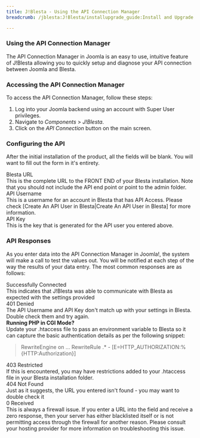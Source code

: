 ```yaml
---
title: J!Blesta - Using the API Connection Manager
breadcrumb: /jblesta:J!Blesta/installupgrade_guide:Install and Upgrade Guide/apimanager:Using the API Connection Manager/

---
```


### Using the API Connection Manager

The API Connection Manager in Joomla is an easy to use, intuitive feature of J!Blesta allowing you to quickly setup and diagnose your API connection between Joomla and Blesta.

### Accessing the API Connection Manager

To access the API Connection Manager, follow these steps:

1. Log into your Joomla backend using an account with Super User privileges.
2. Navigate to _Components_ > _J!Blesta_.
3. Click on the _API Connection_ button on the main screen.

### Configuring the API

After the initial installation of the product, all the fields will be blank.  You will want to fill out the form in it's entirety.

<div class="container">
	<div class="row">			
		<div class="col-sm-3 center bg-info">
			Blesta URL
		</div>
		<div class="col-sm-9">
			This is the complete URL to the FRONT END of your Blesta installation.  Note that you should not include the API end point or point to the admin folder.
		</div>
	</div>
	<div class="row">			
		<div class="col-sm-3 center bg-info">
			API Username
		</div>
		<div class="col-sm-9">
			This is a username for an account in Blesta that has API Access.  Please check [Create An API User in Blesta|Create An API User in Blesta] for more information.
		</div>
	</div>
	<div class="row">			
		<div class="col-sm-3 center bg-info">
			API Key
		</div>
		<div class="col-sm-9">
			This is the key that is generated for the API user you entered above.
		</div>
	</div>
</div>


### API Responses

As you enter data into the API Connection Manager in Joomla!, the system will make a call to test the values out.  You will be notified at each step of the way the results of your data entry.  The most common responses are as follows:

<div class="container">
	<div class="row">			
		<div class="col-sm-3 center alert alert-success">
			Successfully Connected
		</div>
		<div class="col-sm-9">
			This indicates that J!Blesta was able to communicate with Blesta as expected with the settings provided
		</div>
	</div>
	<div class="row">			
		<div class="col-sm-3 center alert alert-warning">
			401 Denied
		</div>
		<div class="col-sm-9">
			The API Username and API Key don't match up with your settings in Blesta.  Double check them and try again.
			<div class="alert alert-warning">
				<strong>Running PHP in CGI Mode?</strong><br />
				Update your .htaccess file to pass an environment variable to Blesta so it can capture the basic authentication details as per the following snippet:
				<blockquote>RewriteEngine on
...
RewriteRule .* - [E=HTTP_AUTHORIZATION:%{HTTP:Authorization}]</blockquote>
			</div>
		</div>
	</div>
	<div class="row">			
		<div class="col-sm-3 center alert alert-warning">
			403 Restricted
		</div>
		<div class="col-sm-9">
			If this is encountered, you may have restrictions added to your .htaccess file in your Blesta installation folder.
		</div>
	</div>
	<div class="row">			
		<div class="col-sm-3 center alert alert-danger">
			404 Not Found
		</div>
		<div class="col-sm-9">
			Just as it suggests, the URL you entered isn't found - you may want to double check it
		</div>
	</div>
	<div class="row">			
		<div class="col-sm-3 center alert alert-danger">
			0 Received
		</div>
		<div class="col-sm-9">
			This is always a firewall issue.  If you enter a URL into the field and receive a zero response, then your server has either blacklisted itself or is not permitting access through the firewall for another reason.  Please consult your hosting provider for more information on troubleshooting this issue.
		</div>
	</div>
</div>
